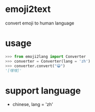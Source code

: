 # emoji2text
convert emoji to human language

# usage
```python
>>> from emoji2lang import Converter
>>> converter = Converter(lang = 'zh')
>>> converter.convert("😀")
'[嘿嘿]'
```

# support language
- chinese, lang = 'zh'